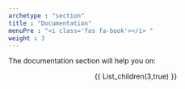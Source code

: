 ```yaml
---
archetype : "section"
title : "Documentation"
menuPre : "<i class='fas fa-book'></i> "
weight : 3
---
```


The documentation section will help you on:
<center>
{{ List_children(3,true) }}
</center>